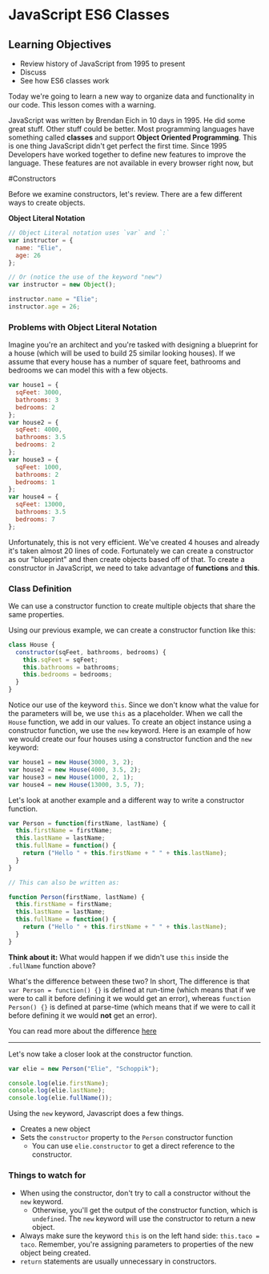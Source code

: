 # JavaScript ES6 Classes

## Learning Objectives
- Review history of JavaScript from 1995 to present
- Discuss
- See how ES6 classes work

Today we're going to learn a new way to organize data and functionality in our
code. This lesson comes with a warning.

JavaScript was written by Brendan Eich in 10 days in 1995. He did some great
stuff. Other stuff could be better. Most programming languages have something
called **classes** and support **Object Oriented Programming**. This is one
thing JavaScript didn't get perfect the first time. Since 1995 Developers have
worked together to define new features to improve the language. These features
are not available in every browser right now, but

#Constructors

Before we examine constructors, let's review. There are a few different ways to create objects.

**Object Literal Notation**

```js
// Object Literal notation uses `var` and `:`
var instructor = {
  name: "Elie",
  age: 26
};

// Or (notice the use of the keyword "new")
var instructor = new Object();

instructor.name = "Elie";
instructor.age = 26;
```

### Problems with Object Literal Notation

Imagine you're an architect and you're tasked with designing a blueprint for a house (which will be used to build 25 similar looking houses). If we assume that every house has a number of square feet, bathrooms and bedrooms we can model this with a few objects.

```js
var house1 = {
  sqFeet: 3000,
  bathrooms: 3
  bedrooms: 2
};
var house2 = {
  sqFeet: 4000,
  bathrooms: 3.5
  bedrooms: 2
};
var house3 = {
  sqFeet: 1000,
  bathrooms: 2
  bedrooms: 1
};
var house4 = {
  sqFeet: 13000,
  bathrooms: 3.5
  bedrooms: 7
};
```

Unfortunately, this is not very efficient. We've created 4 houses and already it's taken almost 20 lines of code. Fortunately we can create a constructor as our "blueprint" and then create objects based off of that. To create a constructor in JavaScript, we need to take advantage of **functions** and **this**.

### Class Definition

We can use a constructor function to create multiple objects that share the same properties.

Using our previous example, we can create a constructor function like this:

```js
class House {
  constructor(sqFeet, bathrooms, bedrooms) {
    this.sqFeet = sqFeet;
    this.bathrooms = bathrooms;
    this.bedrooms = bedrooms;
  }
}
```

Notice our use of the keyword `this`. Since we don't know what the value for the parameters will be, we use `this` as a placeholder. When we call the `House` function, we add in our values. To create an object instance using a constructor function, we use the `new` keyword. Here is an example of how we would create our four houses using a constructor function and the `new` keyword:

```js
var house1 = new House(3000, 3, 2);
var house2 = new House(4000, 3.5, 2);
var house3 = new House(1000, 2, 1);
var house4 = new House(13000, 3.5, 7);
```

Let's look at another example and a different way to write a constructor function.

```js
var Person = function(firstName, lastName) {
  this.firstName = firstName;
  this.lastName = lastName;
  this.fullName = function() {
    return ("Hello " + this.firstName + " " + this.lastName);
  }
}

// This can also be written as:

function Person(firstName, lastName) {
  this.firstName = firstName;
  this.lastName = lastName;
  this.fullName = function() {
    return ("Hello " + this.firstName + " " + this.lastName);
  }
}
```

**Think about it:** What would happen if we didn't use `this` inside the `.fullName` function above?

What's the difference between these two? In short, The difference is that `var Person = function() {}` is defined at run-time (which means that if we were to call it before defining it we would get an error), whereas `function Person() {}` is defined at parse-time (which means that if we were to call it before defining it we would **not** get an error).

You can read more about the difference [here](http://stackoverflow.com/questions/336859/var-functionname-function-vs-function-functionname)

---

Let's now take a closer look at the constructor function.

```js
var elie = new Person("Elie", "Schoppik");

console.log(elie.firstName);
console.log(elie.lastName);
console.log(elie.fullName());
```

Using the `new` keyword, Javascript does a few things.

* Creates a new object
* Sets the `constructor` property to the `Person` constructor function
  * You can use `elie.constructor` to get a direct reference to the constructor.

### Things to watch for

* When using the constructor, don't try to call a constructor without the `new` keyword.
  * Otherwise, you'll get the output of the constructor function, which is `undefined`. The `new` keyword will use the constructor to return a new object.
* Always make sure the keyword `this` is on the left hand side: `this.taco = taco`. Remember, you're assigning parameters to properties of the new object being created.
* `return` statements are usually unnecessary in constructors.
